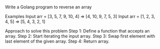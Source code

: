 Write a Golang program to reverse an array

Examples
Input arr = [3, 5, 7, 9, 10, 4] => [4, 10, 9, 7, 5, 3]
Input arr = [1, 2, 3, 4, 5] => [5, 4, 3, 2, 1]

Approach to solve this problem
Step 1: Define a function that accepts an array.
Step 2: Start iterating the input array.
Step 3: Swap first element with last element of the given array.
Step 4: Return array.